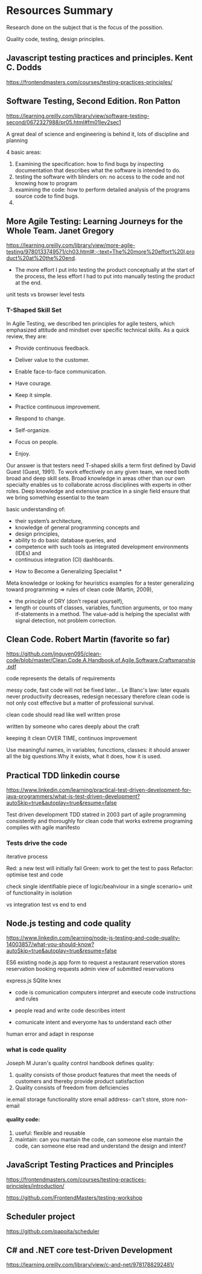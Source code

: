 # Resources Summary

Research done on the subject that is the focus of the possition. 

Quality code, testing, design principles.

## Javascript testing practices and principles. Kent C. Dodds
https://frontendmasters.com/courses/testing-practices-principles/



## Software Testing, Second Edition. Ron Patton

https://learning.oreilly.com/library/view/software-testing-second/0672327988/pr05.html#fm01lev2sec1

A great deal of science and engineering is behind it, lots of discipline and planning

4 basic areas: 
1. Examining the specification: how to find bugs by inspecting documentation that describes what the software is intended to do.
2. testing the software with blinders on: no access to the code and not knowing how to program
3. examining the code: how to perform detailed analysis of the programs source code to find bugs.
4. 


## More Agile Testing: Learning Journeys for the Whole Team. Janet Gregory
https://learning.oreilly.com/library/view/more-agile-testing/9780133749571/ch03.html#:-:text=The%20more%20effort%20I,product%20at%20the%20end.

* The more effort I put into testing the product conceptually at the start of the process, the less effort I had to put into manually testing the product at the end.

unit tests vs browser level tests

### T-Shaped Skill Set
In Agile Testing, we described ten principles for agile testers, which emphasized attitude and mindset over specific technical skills. As a quick review, they are:

- Provide continuous feedback.

- Deliver value to the customer.

- Enable face-to-face communication.

- Have courage.

- Keep it simple.

- Practice continuous improvement.

- Respond to change.

- Self-organize.

- Focus on people.

- Enjoy.

Our answer is that testers need T-shaped skills a term first defined by David Guest (Guest, 1991). To work effectively on any given team, we need both broad and deep skill sets. Broad knowledge in areas other than our own specialty enables us to collaborate across disciplines with experts in other roles. Deep knowledge and extensive practice in a single field ensure that we bring something essential to the team

basic understanding of:
- their system’s architecture, 
- knowledge of general programming concepts and 
- design principles, 
- ability to do basic database queries, and 
- competence with such tools as integrated development environments (IDEs) and 
- continuous integration (CI) dashboards.

* How to Become a Generalizing Specialist *

Meta knowledge or looking for heuristics
examples for a tester generalizing toward programming => rules of clean code (Martin, 2009), 
- the principle of DRY (don’t repeat yourself), 
- length or counts of classes, variables, function arguments, or too many if-statements in a method. 
 The value-add is helping the specialist with signal detection, not problem correction.

## Clean Code. Robert Martin (favorite so far)
https://github.com/jnguyen095/clean-code/blob/master/Clean.Code.A.Handbook.of.Agile.Software.Craftsmanship.pdf

code represents the details of requirements

messy code, fast code will not be fixed later...
Le Blanc's law: later equals never
productivity decreases, redesign necessary therefore clean code is not only cost effective but a matter of professional survival.

clean code should read like well written prose

written by someone who cares deeply about the craft

keeping it clean OVER TIME, continuos improvement

Use meaningful names, in variables, funcctions, classes: it should answer all the big questions.Why it exists, what it does, how it is used.

## Practical TDD linkedin course

https://www.linkedin.com/learning/practical-test-driven-development-for-java-programmers/what-is-test-driven-development?autoSkip=true&autoplay=true&resume=false

Test driven development TDD statred in 2003
part of agile programming
consistently and thoroughly for clean code that works
extreme programing complies with agile manifesto


### Tests drive the code

iterative process

Red: a new test will initially fail
Green: work to get the test to pass
Refactor: optimise test and code

check single identifiable piece of logic/beahviour in a single scenario= unit of functionality in isolation

vs integration test 
vs end to end

## Node.js testing and code quality

https://www.linkedin.com/learning/node-js-testing-and-code-quality-14003857/what-you-should-know?autoSkip=true&autoplay=true&resume=false

ES6
existing node.js app
form to request a restaurant reservation
stores reservation booking requests
admin view of submitted reservations

express.js
SQlite knex

- code is comunication
  computers interpret and execute code
  instructions and rules
- people read and write code
  describes intent

- comunicate intent and everyome has to understand each other

human error and adapt in response

### what is code quality
Joseph M Juran's quality control handbook defines quality: 
1. quality consists of those product features that meet the needs of customers and thereby provide product satisfaction
2. Quality consists of freedom from deficiencies


ie.email storage functionality
store email address- can't store, store non-email

#### quality code: 
1. useful: flexible and reusable
2. maintain: can you mantain the code, can someone else mantain the code, can someone else read and understand the design and intent?

## JavaScript Testing Practices and Principles

https://frontendmasters.com/courses/testing-practices-principles/introduction/

https://github.com/FrontendMasters/testing-workshop

## Scheduler project

https://github.com/papoita/scheduler

## C# and .NET core test-Driven Development

https://learning.oreilly.com/library/view/c-and-net/9781788292481/

